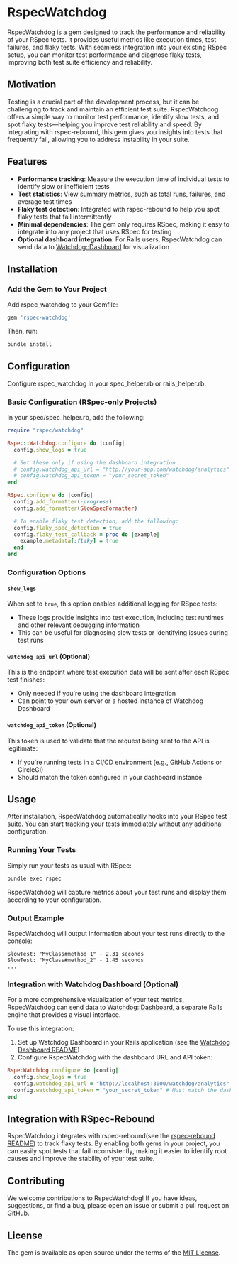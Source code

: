 # RspecWatchdog

RspecWatchdog is a gem designed to track the performance and reliability of your RSpec tests. It provides useful metrics like execution times, test failures, and flaky tests. With seamless integration into your existing RSpec setup, you can monitor test performance and diagnose flaky tests, improving both test suite efficiency and reliability.

## Motivation

Testing is a crucial part of the development process, but it can be challenging to track and maintain an efficient test suite. RspecWatchdog offers a simple way to monitor test performance, identify slow tests, and spot flaky tests—helping you improve test reliability and speed. By integrating with rspec-rebound, this gem gives you insights into tests that frequently fail, allowing you to address instability in your suite.

## Features

- **Performance tracking**: Measure the execution time of individual tests to identify slow or inefficient tests
- **Test statistics**: View summary metrics, such as total runs, failures, and average test times
- **Flaky test detection**: Integrated with rspec-rebound to help you spot flaky tests that fail intermittently
- **Minimal dependencies**: The gem only requires RSpec, making it easy to integrate into any project that uses RSpec for testing
- **Optional dashboard integration**: For Rails users, RspecWatchdog can send data to [Watchdog::Dashboard](https://github.com/windmotion-io/watchdog-dashboard) for visualization

## Installation

### Add the Gem to Your Project

Add rspec_watchdog to your Gemfile:

```ruby
gem 'rspec-watchdog'
```

Then, run:

```bash
bundle install
```

## Configuration

Configure rspec_watchdog in your spec_helper.rb or rails_helper.rb.

### Basic Configuration (RSpec-only Projects)

In your spec/spec_helper.rb, add the following:

```ruby
require "rspec/watchdog"

Rspec::Watchdog.configure do |config|
  config.show_logs = true

  # Set these only if using the dashboard integration
  # config.watchdog_api_url = "http://your-app.com/watchdog/analytics"
  # config.watchdog_api_token = "your_secret_token"
end

RSpec.configure do |config|
  config.add_formatter(:progress)
  config.add_formatter(SlowSpecFormatter)

  # To enable flaky test detection, add the following:
  config.flaky_spec_detection = true
  config.flaky_test_callback = proc do |example|
    example.metadata[:flaky] = true
  end
end
```

### Configuration Options

#### `show_logs`

When set to `true`, this option enables additional logging for RSpec tests:

- These logs provide insights into test execution, including test runtimes and other relevant debugging information
- This can be useful for diagnosing slow tests or identifying issues during test runs

#### `watchdog_api_url` (Optional)

This is the endpoint where test execution data will be sent after each RSpec test finishes:

- Only needed if you're using the dashboard integration
- Can point to your own server or a hosted instance of Watchdog Dashboard

#### `watchdog_api_token` (Optional)

This token is used to validate that the request being sent to the API is legitimate:

- If you're running tests in a CI/CD environment (e.g., GitHub Actions or CircleCI)
- Should match the token configured in your dashboard instance

## Usage

After installation, RspecWatchdog automatically hooks into your RSpec test suite. You can start tracking your tests immediately without any additional configuration.

### Running Your Tests

Simply run your tests as usual with RSpec:

```bash
bundle exec rspec
```

RspecWatchdog will capture metrics about your test runs and display them according to your configuration.

### Output Example

RspecWatchdog will output information about your test runs directly to the console:

```
SlowTest: "MyClass#method_1" - 2.31 seconds
SlowTest: "MyClass#method_2" - 1.45 seconds
...
```

### Integration with Watchdog Dashboard (Optional)

For a more comprehensive visualization of your test metrics, RspecWatchdog can send data to [Watchdog::Dashboard](https://github.com/windmotion-io/watchdog-dashboard), a separate Rails engine that provides a visual interface.

To use this integration:

1. Set up Watchdog Dashboard in your Rails application (see the [Watchdog Dashboard README](https://github.com/windmotion-io/watchdog-dashboard))
2. Configure RspecWatchdog with the dashboard URL and API token:

```ruby
RspecWatchdog.configure do |config|
  config.show_logs = true
  config.watchdog_api_url = "http://localhost:3000/watchdog/analytics"
  config.watchdog_api_token = "your_secret_token" # Must match the dashboard token
end
```

## Integration with RSpec-Rebound

RspecWatchdog integrates with rspec-rebound(see the [rspec-rebound README](https://github.com/windmotion-io/rspec-rebound)) to track flaky tests. By enabling both gems in your project, you can easily spot tests that fail inconsistently, making it easier to identify root causes and improve the stability of your test suite.

## Contributing

We welcome contributions to RspecWatchdog! If you have ideas, suggestions, or find a bug, please open an issue or submit a pull request on GitHub.

## License

The gem is available as open source under the terms of the [MIT License](https://opensource.org/licenses/MIT).
